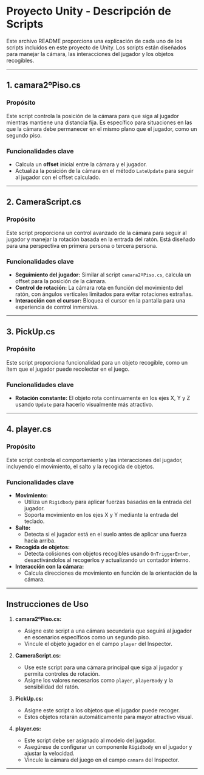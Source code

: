 # Proyecto Unity - Descripción de Scripts

Este archivo README proporciona una explicación de cada uno de los scripts incluidos en este proyecto de Unity. Los scripts están diseñados para manejar la cámara, las interacciones del jugador y los objetos recogibles.

---

## **1. camara2ºPiso.cs**

### Propósito
Este script controla la posición de la cámara para que siga al jugador mientras mantiene una distancia fija. Es específico para situaciones en las que la cámara debe permanecer en el mismo plano que el jugador, como un segundo piso.

### Funcionalidades clave
- Calcula un **offset** inicial entre la cámara y el jugador.
- Actualiza la posición de la cámara en el método `LateUpdate` para seguir al jugador con el offset calculado.

---

## **2. CameraScript.cs**

### Propósito
Este script proporciona un control avanzado de la cámara para seguir al jugador y manejar la rotación basada en la entrada del ratón. Está diseñado para una perspectiva en primera persona o tercera persona.

### Funcionalidades clave
- **Seguimiento del jugador:** Similar al script `camara2ºPiso.cs`, calcula un offset para la posición de la cámara.
- **Control de rotación:** La cámara rota en función del movimiento del ratón, con ángulos verticales limitados para evitar rotaciones extrañas.
- **Interacción con el cursor:** Bloquea el cursor en la pantalla para una experiencia de control inmersiva.

---

## **3. PickUp.cs**

### Propósito
Este script proporciona funcionalidad para un objeto recogible, como un ítem que el jugador puede recolectar en el juego.

### Funcionalidades clave
- **Rotación constante:** El objeto rota continuamente en los ejes X, Y y Z usando `Update` para hacerlo visualmente más atractivo.

---

## **4. player.cs**

### Propósito
Este script controla el comportamiento y las interacciones del jugador, incluyendo el movimiento, el salto y la recogida de objetos.

### Funcionalidades clave
- **Movimiento:**
  - Utiliza un `Rigidbody` para aplicar fuerzas basadas en la entrada del jugador.
  - Soporta movimiento en los ejes X y Y mediante la entrada del teclado.
- **Salto:**
  - Detecta si el jugador está en el suelo antes de aplicar una fuerza hacia arriba.
- **Recogida de objetos:**
  - Detecta colisiones con objetos recogibles usando `OnTriggerEnter`, desactivándolos al recogerlos y actualizando un contador interno.
- **Interacción con la cámara:**
  - Calcula direcciones de movimiento en función de la orientación de la cámara.

---

## **Instrucciones de Uso**
1. **camara2ºPiso.cs:**
   - Asigne este script a una cámara secundaria que seguirá al jugador en escenarios específicos como un segundo piso.
   - Vincule el objeto jugador en el campo `player` del Inspector.

2. **CameraScript.cs:**
   - Use este script para una cámara principal que siga al jugador y permita controles de rotación.
   - Asigne los valores necesarios como `player`, `playerBody` y la sensibilidad del ratón.

3. **PickUp.cs:**
   - Asigne este script a los objetos que el jugador puede recoger.
   - Estos objetos rotarán automáticamente para mayor atractivo visual.

4. **player.cs:**
   - Este script debe ser asignado al modelo del jugador.
   - Asegúrese de configurar un componente `Rigidbody` en el jugador y ajustar la velocidad.
   - Vincule la cámara del juego en el campo `camara` del Inspector.

---
